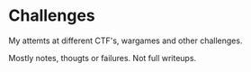 # Challenges

My attemts at different CTF's, wargames and other challenges.

Mostly notes, thougts or failures. Not full writeups.
